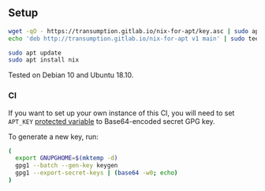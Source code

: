 ## Setup

```sh
wget -qO - https://transumption.gitlab.io/nix-for-apt/key.asc | sudo apt-key add -
echo 'deb http://transumption.gitlab.io/nix-for-apt v1 main' | sudo tee /etc/apt/sources.list.d/nix.list

sudo apt update
sudo apt install nix
```

Tested on Debian 10 and Ubuntu 18.10.

### CI

If you want to set up your own instance of this CI, you will need to set
`APT_KEY` [protected variable][] to Base64-encoded secret GPG key.

To generate a new key, run:

```sh
(
  export GNUPGHOME=$(mktemp -d)
  gpg1 --batch --gen-key keygen
  gpg1 --export-secret-keys | (base64 -w0; echo)
)
```

[protected variable]: https://docs.gitlab.com/ee/ci/variables/#protected-variables
